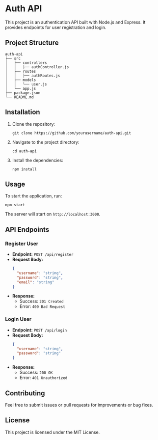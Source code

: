 # Auth API

This project is an authentication API built with Node.js and Express. It provides endpoints for user registration and login.

## Project Structure

```
auth-api
├── src
│   ├── controllers
│   │   ├── authController.js
│   ├── routes
│   │   ├── authRoutes.js
│   ├── models
│   │   └── user.js
│   └── app.js
├── package.json
└── README.md
```

## Installation

1. Clone the repository:
   ```
   git clone https://github.com/yourusername/auth-api.git
   ```
2. Navigate to the project directory:
   ```
   cd auth-api
   ```
3. Install the dependencies:
   ```
   npm install
   ```

## Usage

To start the application, run:
```
npm start
```

The server will start on `http://localhost:3000`.

## API Endpoints

### Register User

- **Endpoint:** `POST /api/register`
- **Request Body:**
  ```json
  {
    "username": "string",
    "password": "string",
    "email": "string"
  }
  ```
- **Response:**
  - Success: `201 Created`
  - Error: `400 Bad Request`

### Login User

- **Endpoint:** `POST /api/login`
- **Request Body:**
  ```json
  {
    "username": "string",
    "password": "string"
  }
  ```
- **Response:**
  - Success: `200 OK`
  - Error: `401 Unauthorized`

## Contributing

Feel free to submit issues or pull requests for improvements or bug fixes.

## License

This project is licensed under the MIT License.